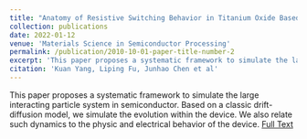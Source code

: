 ```yaml
---
title: "Anatomy of Resistive Switching Behavior in Titanium Oxide Based RRAM Device"
collection: publications
date: 2022-01-12
venue: 'Materials Science in Semiconductor Processing'
permalink: /publication/2010-10-01-paper-title-number-2
excerpt: 'This paper proposes a systematic framework to simulate the large interacting particle system in semiconductor. Based on a classic drift-diffusion model, we simulate the evolution within the device. We also relate such dynamics to the physic and electrical behavior of the device'
citation: 'Kuan Yang, Liping Fu, Junhao Chen et al'
---
```


This paper proposes a systematic framework to simulate the large interacting particle system in semiconductor. Based on a classic drift-diffusion model, we simulate the evolution within the device. We also relate such dynamics to the physic and electrical behavior of the device. [Full Text](https://www.sciencedirect.com/science/article/pii/S1369800122000403)

